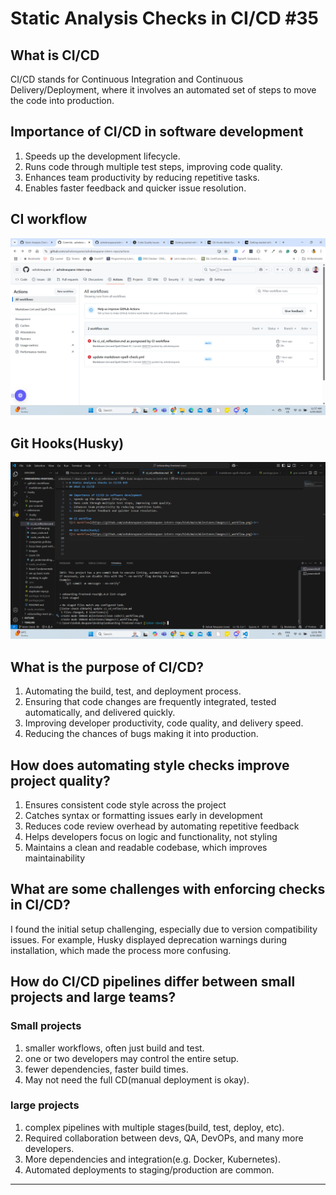 # Static Analysis Checks in CI/CD #35

## What is CI/CD

CI/CD stands for Continuous Integration and Continuous Delivery/Deployment, where it involves an automated set of steps to move the code into production.

## Importance of CI/CD in software development

1. Speeds up the development lifecycle.
2. Runs code through multiple test steps, improving code quality.
3. Enhances team productivity by reducing repetitive tasks.
4. Enables faster feedback and quicker issue resolution.

## CI workflow
![CI Workflow](https://github.com/ashokneupane/ashokneupane-intern-repo/blob/main/milestones/images/ci_workflow.png)<br>

## Git Hooks(Husky)
![Git Hooks(Husky)](https://github.com/ashokneupane/ashokneupane-intern-repo/blob/main/milestones/images/git_hooks_husky.png)<br>

## What is the purpose of CI/CD?

1. Automating the build, test, and deployment process.
2. Ensuring that code changes are frequently integrated, tested automatically, and delivered quickly.
3. Improving developer productivity, code quality, and delivery speed.
4. Reducing the chances of bugs making it into production.

## How does automating style checks improve project quality?

1. Ensures consistent code style across the project
2. Catches syntax or formatting issues early in development
3. Reduces code review overhead by automating repetitive feedback
4. Helps developers focus on logic and functionality, not styling
5. Maintains a clean and readable codebase, which improves maintainability

## What are some challenges with enforcing checks in CI/CD?
I found the initial setup challenging, especially due to version compatibility issues. For example, Husky displayed deprecation warnings during installation, which made the process more confusing.

## How do CI/CD pipelines differ between small projects and large teams?
### Small projects
1. smaller workflows, often just build and test.
2. one or two developers may control the entire setup.
3. fewer dependencies, faster build times.
4. May not need the full CD(manual deployment is okay).

### large projects
1. complex pipelines with multiple stages(build, test, deploy, etc).
2. Required collaboration between devs, QA, DevOPs, and many more developers.
3. More dependencies and integration(e.g. Docker, Kubernetes).
4. Automated deployments to staging/production are common.

---



